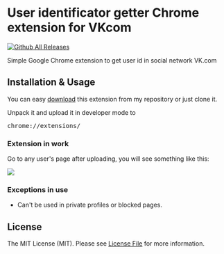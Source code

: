 # User identificator getter Chrome extension for VKcom

[![Github All Releases](https://img.shields.io/github/downloads/teh9/vk-user-id/total?style=flat-square)]()

Simple Google Chrome extension to get user id in social network VK.com

## Installation & Usage

You can easy <a href="https://github.com/teh9/vk-user-id/archive/refs/tags/v1.0.0.zip">download</a> this extension from my repository or just clone it.

Unpack it and upload it in developer mode to 

<pre>
chrome://extensions/
</pre>

### Extension in work

Go to any user's page after uploading, you will see something like this:

<img src="https://i.imgur.com/BQFnPqO.png" />

### Exceptions in use

- Can't be used in private profiles or blocked pages.

## License

The MIT License (MIT). Please see <a href="https://github.com/teh9/vk-user-id/blob/master/LICENSE">License File</a> for more information.
